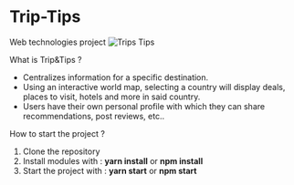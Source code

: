 # Trip-Tips
Web technologies project
![Trips Tips](https://user-images.githubusercontent.com/56914388/114565096-3fc45100-9c71-11eb-8efe-bdbe611fa471.png)

What is Trip&Tips ?

- Centralizes information for a specific destination.
- Using an interactive world map, selecting a country will display deals, places to visit, hotels and more in said country.
- Users have their own personal profile with which they can share recommendations, post reviews, etc..

How to start the project ?

1) Clone the repository 
2) Install modules with : **yarn install** or **npm install**
3) Start the project with : **yarn start** or **npm start**


